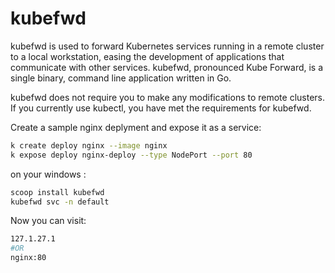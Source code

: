 # kubefwd
kubefwd is used to forward Kubernetes services running in a remote cluster to a local workstation, easing the development of applications that communicate with other services. kubefwd, pronounced Kube Forward, is a single binary, command line application written in Go.

kubefwd does not require you to make any modifications to remote clusters. If you currently use kubectl, you have met the requirements for kubefwd.

Create a sample nginx deplyment and expose it as a service:
```bash
k create deploy nginx --image nginx
k expose deploy nginx-deploy --type NodePort --port 80
```
on your windows :
```bash
scoop install kubefwd
kubefwd svc -n default
```
Now you can visit:
```bash
127.1.27.1
#OR
nginx:80
```
